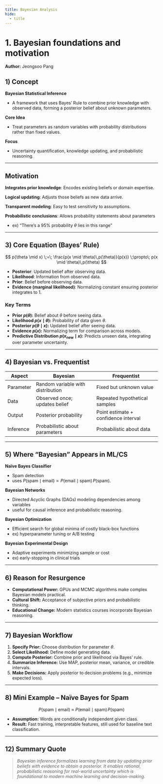 ```yaml
---
title: Bayesian Analysis
hide:
  - title
---
```

# **1. Bayesian foundations and motivation**
**Author:** Jeongsoo Pang  

## **1) Concept**
**Bayesian Statistical Inference** 

- A framework that uses Bayes’ Rule to combine prior knowledge with observed data, forming a posterior belief about unknown parameters.
  
**Core Idea**

- Treat parameters as random variables with probability distributions rather than fixed values.
 
**Focus**

- Uncertainty quantification, knowledge updating, and probabilistic reasoning.  

---

## **Motivation**
**Integrates prior knowledge**: Encodes existing beliefs or domain expertise.  

**Logical updating**: Adjusts those beliefs as new data arrive.  

**Transparent modeling**: Easy to test sensitivity to assumptions.  

**Probabilistic conclusions**: Allows probability statements about parameters

- ex) “There’s a 95% probability $\theta$ lies in this range”
---

## **3) Core Equation (Bayes’ Rule)**
$$
p(\theta \mid x) \;=\; \frac{p(x \mid \theta)\,p(\theta)}{p(x)} \;\propto\; p(x \mid \theta)\,p(\theta)
$$

- **Posterior**: Updated belief after observing data.  
- **Likelihood**: Information from observed data.  
- **Prior**: Belief before observing data.  
- **Evidence (marginal likelihood)**: Normalizing constant ensuring posterior integrates to 1.  

### **Key Terms**
- **Prior $p(\theta)$:** Belief about $\theta$ before seeing data.  
- **Likelihood $p(x \mid \theta)$:** Probability of data given $\theta$.  
- **Posterior $p(\theta \mid x)$:** Updated belief after seeing data.  
- **Evidence $p(x)$:** Normalizing term for comparison across models.  
- **Predictive Distribution $p(x_{\text{new}} \mid x)$:** Predicts unseen data, integrating over parameter uncertainty.  

---
## **4) Bayesian vs. Frequentist**
| **Aspect** | **Bayesian** | **Frequentist** |
|-------------|---------------|----------------|
| Parameter | Random variable with distribution | Fixed but unknown value |
| Data | Observed once; updates belief | Repeated hypothetical samples |
| Output | Posterior probability | Point estimate + confidence interval |
| Inference | Probabilistic about parameters | Probabilistic about data |

---

## **5) Where “Bayesian” Appears in ML/CS**
**Naïve Bayes Classifier** 

- Spam detection
- uses $P(\text{spam} \mid \text{email}) \propto P(\text{email} \mid \text{spam})\,P(\text{spam})$.  

**Bayesian Networks**

- Directed Acyclic Graphs (DAGs) modeling dependencies among variables
- useful for causal inference and probabilistic reasoning.  

**Bayesian Optimization** 

- Efficient search for global minima of costly black-box functions
- ex) hyperparameter tuning or A/B testing

**Bayesian Experimental Design**

- Adaptive experiments minimizing sample or cost
- ex) early-stopping in clinical trials

---

## **6) Reason for Resurgence**
- **Computational Power:** GPUs and MCMC algorithms make complex Bayesian models practical.  
- **Cultural Shift:** Acceptance of subjective priors and probabilistic thinking.  
- **Educational Change:** Modern statistics courses incorporate Bayesian reasoning.  


---

## **7) Bayesian Workflow**
1. **Specify Prior:** Choose distribution for parameter $\theta$.  
2. **Select Likelihood:** Define model generating data.  
3. **Compute Posterior:** Combine prior and likelihood via Bayes’ rule.  
4. **Summarize Inference:** Use MAP, posterior mean, variance, or credible intervals.  
5. **Make Decisions:** Apply posterior to decision problems (e.g., minimize expected loss).  

---

## **8) Mini Example – Naïve Bayes for Spam**
$$
P(\text{spam} \mid \text{email})
\;\propto\;
P(\text{email} \mid \text{spam})\,P(\text{spam})
$$

- **Assumption:** Words are conditionally independent given class.  
- **Result:** Fast training, interpretable features, still used for baseline text classification.  

---

## **12) Summary Quote**
> *Bayesian inference formalizes learning from data by updating prior beliefs with evidence to obtain a posterior. It enables rational, probabilistic reasoning for real-world uncertainty which is foundational to modern machine learning and decision-making.*

